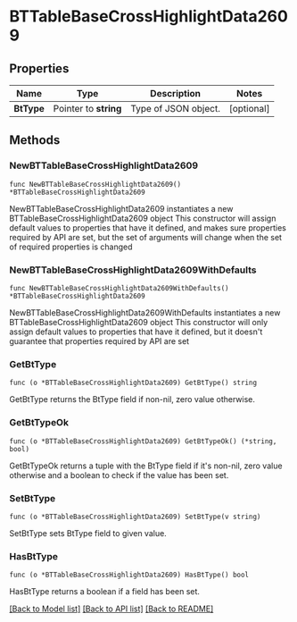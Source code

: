 # BTTableBaseCrossHighlightData2609

## Properties

Name | Type | Description | Notes
------------ | ------------- | ------------- | -------------
**BtType** | Pointer to **string** | Type of JSON object. | [optional] 

## Methods

### NewBTTableBaseCrossHighlightData2609

`func NewBTTableBaseCrossHighlightData2609() *BTTableBaseCrossHighlightData2609`

NewBTTableBaseCrossHighlightData2609 instantiates a new BTTableBaseCrossHighlightData2609 object
This constructor will assign default values to properties that have it defined,
and makes sure properties required by API are set, but the set of arguments
will change when the set of required properties is changed

### NewBTTableBaseCrossHighlightData2609WithDefaults

`func NewBTTableBaseCrossHighlightData2609WithDefaults() *BTTableBaseCrossHighlightData2609`

NewBTTableBaseCrossHighlightData2609WithDefaults instantiates a new BTTableBaseCrossHighlightData2609 object
This constructor will only assign default values to properties that have it defined,
but it doesn't guarantee that properties required by API are set

### GetBtType

`func (o *BTTableBaseCrossHighlightData2609) GetBtType() string`

GetBtType returns the BtType field if non-nil, zero value otherwise.

### GetBtTypeOk

`func (o *BTTableBaseCrossHighlightData2609) GetBtTypeOk() (*string, bool)`

GetBtTypeOk returns a tuple with the BtType field if it's non-nil, zero value otherwise
and a boolean to check if the value has been set.

### SetBtType

`func (o *BTTableBaseCrossHighlightData2609) SetBtType(v string)`

SetBtType sets BtType field to given value.

### HasBtType

`func (o *BTTableBaseCrossHighlightData2609) HasBtType() bool`

HasBtType returns a boolean if a field has been set.


[[Back to Model list]](../README.md#documentation-for-models) [[Back to API list]](../README.md#documentation-for-api-endpoints) [[Back to README]](../README.md)


